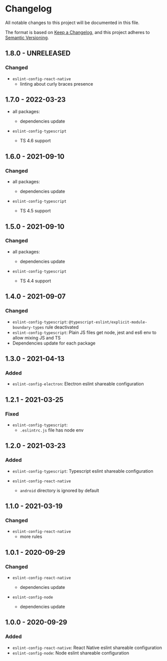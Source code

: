 # Changelog

All notable changes to this project will be documented in this file.

The format is based on [Keep a Changelog](https://keepachangelog.com/en/1.0.0/),
and this project adheres to [Semantic Versioning](https://semver.org/spec/v2.0.0.html).

## 1.8.0 - UNRELEASED

### Changed

- `eslint-config-react-native`
  - linting about curly braces presence

## 1.7.0 - 2022-03-23

- all packages:
  - dependencies update

- `eslint-config-typescript`
  - TS 4.6 support

## 1.6.0 - 2021-09-10

### Changed

- all packages:
  - dependencies update

- `eslint-config-typescript`
  - TS 4.5 support

## 1.5.0 - 2021-09-10

### Changed

- all packages:
  - dependencies update

- `eslint-config-typescript`
  - TS 4.4 support

## 1.4.0 - 2021-09-07

### Changed

- `eslint-config-typescript`: `@typescript-eslint/explicit-module-boundary-types` rule deactivated
- `eslint-config-typescript`: Plain JS files get node, jest and es6 env to allow mixing JS and TS
- Dependencies update for each package

## 1.3.0 - 2021-04-13

### Added

- `eslint-config-electron`: Electron eslint shareable configuration

## 1.2.1 - 2021-03-25

### Fixed

- `eslint-config-typescript`:
  - `.eslintrc.js` file has node env

## 1.2.0 - 2021-03-23

### Added

- `eslint-config-typescript`: Typescript eslint shareable configuration

- `eslint-config-react-native`
  - `android` directory is ignored by default

## 1.1.0 - 2021-03-19

### Changed

- `eslint-config-react-native`
  - more rules

## 1.0.1 - 2020-09-29

### Changed

- `eslint-config-react-native`
  - dependencies update

- `eslint-config-node`
  - dependencies update

## 1.0.0 - 2020-09-29

### Added

- `eslint-config-react-native`: React Native eslint shareable configuration
- `eslint-config-node`: Node eslint shareable configuration
